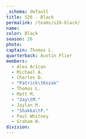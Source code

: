 ```yaml
---
_schema: default
title: S26 - Black
permalink: /teams/s26-black/
name:
color: Black
season: 26
photo:
captain: Thomas L.
quarterback: Austin Plier
members:
  - Alex Arican
  - Michael A.
  - Charles D.
  - "Patrick\tKozak"
  - Thomas L.
  - Matt M.
  - "Jay\tM."
  - Jaylan M.
  - "Shakka\tP."
  - Paul Whitney
  - Graham W.
division:
---
```

